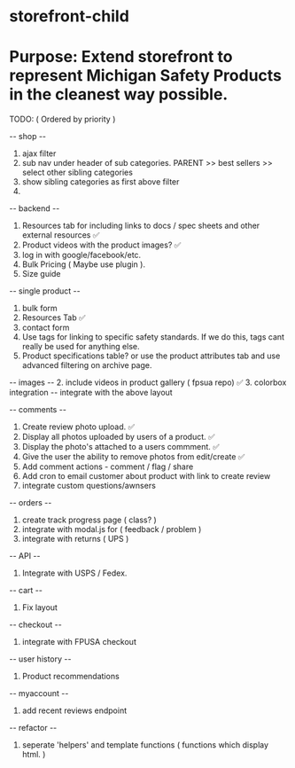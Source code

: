 # storefront-child
# Purpose: Extend storefront to represent Michigan Safety Products in the cleanest way possible.

TODO: ( Ordered by priority )

-- shop --
1. ajax filter
2. sub nav under header of sub categories. PARENT >> best sellers >> select other sibling categories
3. show sibling categories as first above filter
4. 

-- backend --
1. Resources tab for including links to docs / spec sheets and other external resources ✅
2. Product videos with the product images? ✅
3. log in with google/facebook/etc.
4. Bulk Pricing ( Maybe use plugin ).
5. Size guide

-- single product --
1. bulk form
2. Resources Tab ✅
3. contact form
4. Use tags for linking to specific safety standards. If we do this, tags cant really be used for anything else.
5. Product specifications table? or use the product attributes tab and use advanced filtering on archive page.

-- images -- 
2. include videos in product gallery ( fpsua repo) ✅
3. colorbox integration -- integrate with the above layout


-- comments -- 
1. Create review photo upload. ✅
2. Display all photos uploaded by users of a product. ✅
3. Display the photo's attached to a users commment. ✅
4. Give the user the ability to remove photos from edit/create ✅
5. Add comment actions - comment / flag / share
6. Add cron to email customer about product with link to create review
7. integrate custom questions/awnsers

-- orders --
1. create track progress page ( class? )
2. integrate with modal.js for ( feedback / problem )
3. integrate with returns ( UPS )

-- API --
1. Integrate with USPS / Fedex.

-- cart --
1. Fix layout

-- checkout --
1. integrate with FPUSA checkout

-- user history --
1. Product recommendations

-- myaccount --
1. add recent reviews endpoint

-- refactor --
1. seperate 'helpers' and template functions ( functions which display html. )